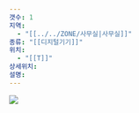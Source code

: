 ```yaml
---
갯수: 1
지역:
  - "[[../../ZONE/사무실|사무실]]"
종류: "[[디지털기기]]"
위치:
  - "[[T]]"
상세위치: 
설명:
---
```


![](http://192.168.50.22/devices/250322_IMG_0054.jpg)
